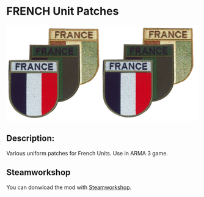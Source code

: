 # FRENCH Unit Patches

![Logo FR_Unit_Patches](https://github.com/inrepublica/FR_Unit_Patches/raw/master/Extras/Logos/Logo_FR_Unit_Patches_Pictures.png)

## Description:
Various uniform patches for French Units. Use in ARMA 3 game.

## Steamworkshop
You can donwload the mod with [Steamworkshop](https://steamcommunity.com/sharedfiles/filedetails/?id=1928043004).
